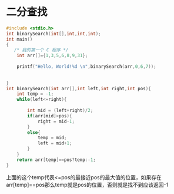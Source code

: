 # 二分查找

```c
#include <stdio.h>
int binarySearch(int[],int,int,int);
int main()
{
   /* 我的第一个 C 程序 */
	int arr[]={1,3,5,6,8,9,31};
	
    printf("Hello, World!%d \n",binarySearch(arr,0,6,7));
   
   
}
int binarySearch(int arr[],int left,int right,int pos){
	int temp = -1;
	while(left<=right){
		
		int mid = (left+right)/2;
		if(arr[mid]>pos){
			right = mid-1;
		}
		else{
			temp = mid;
			left = mid+1;
		}
	}
	return arr[temp]==pos?temp:-1;
}
```

上面的这个temp代表<=pos的最接近pos的最大值的位置，如果存在arr[temp]==pos那么temp就是pos的位置，否则就是找不到应该返回-1